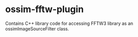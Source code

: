 # ossim-fftw-plugin
Contains C++ library code for accessing FFTW3 library as an ossimImageSourceFilter class.
